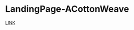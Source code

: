 <h1>LandingPage-ACottonWeave</h1>
<a href="https://tehseen1819.github.io/LandingPage-ACottonWeave/">LINK</a>
